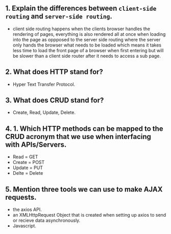 ## 1.  Explain the differences between `client-side routing` and `server-side routing`.
* client side routing happens when the clients browser handles the rendering of pages, everything is also rendered all at once when loading into the page as oppposed to the server side routing where the server only hands the browser what needs to be loaded which means it takes less time to load the front page of a browser when first entering but will be slower than a client side router after it needs to access a sub page.

## 2.  What does HTTP stand for?
*  Hyper Text Transfer Protocol.

## 3. What does CRUD stand for?
* Create, Read, Update, Delete.

## 4. 1.  Which HTTP methods can be mapped to the CRUD acronym that we use when interfacing with APIs/Servers.
* Read = GET
* Create = POST
* Update = PUT
* Delte = Delete

## 5. Mention three tools we can use to make AJAX requests.
* the axios API.
* an XMLHttpRequest Object that is created when setting up axios to send or recieve data asynchronously.
* Javascript.

